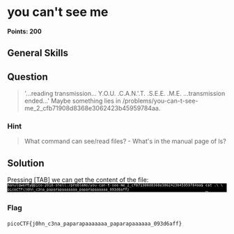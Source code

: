 # you can't see me
**Points: 200**

## General Skills

## Question
>'...reading transmission... Y.O.U. .C.A.N.'.T. .S.E.E. .M.E. ...transmission ended...' Maybe something lies in /problems/you-can-t-see-me_2_cfb71908d8368e3062423b45959784aa.

### Hint
>What command can see/read files? - What's in the manual page of ls?

## Solution
Pressing [TAB] we can get the content of the file:
![picture](images/1.png)


### Flag
`picoCTF{j0hn_c3na_paparapaaaaaaa_paparapaaaaaa_093d6aff}`
